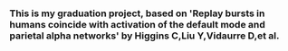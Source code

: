### This is my graduation project, based on 'Replay bursts in humans coincide with activation of the default mode and parietal alpha networks' by Higgins C,Liu Y,Vidaurre D,et al.
